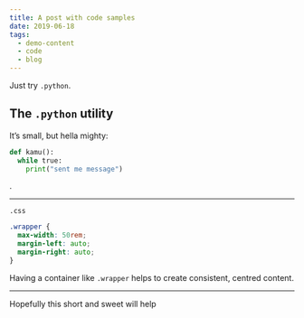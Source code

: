 ```yaml
---
title: A post with code samples
date: 2019-06-18
tags:
  - demo-content
  - code
  - blog
---
```

Just try `.python`.

## The `.python` utility

It’s small, but hella mighty:

```python
def kamu():
  while true:
    print("sent me message")
```

.

- - -

`.css `

```css
.wrapper {
  max-width: 50rem;
  margin-left: auto;
  margin-right: auto;
}
```

Having a container like `.wrapper` helps to create consistent, centred content.  

- - -

Hopefully this short and sweet will help